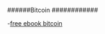 

######Bitcoin ############

-[free ebook bitcoin](http://chimera.labs.oreilly.com/books/1234000001802/index.html)
